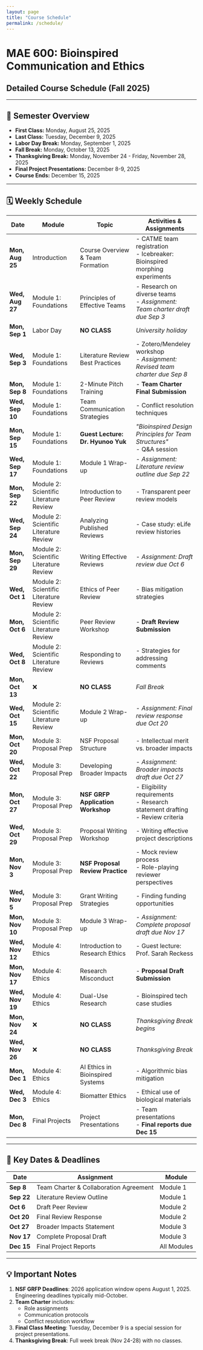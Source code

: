 ```yaml
---
layout: page
title: "Course Schedule"
permalink: /schedule/
---
```


# MAE 600: Bioinspired Communication and Ethics  
## Detailed Course Schedule (Fall 2025)

---

## 📅 Semester Overview
- **First Class:** Monday, August 25, 2025  
- **Last Class:** Tuesday, December 9, 2025  
- **Labor Day Break:** Monday, September 1, 2025  
- **Fall Break:** Monday, October 13, 2025  
- **Thanksgiving Break:** Monday, November 24 - Friday, November 28, 2025  
- **Final Project Presentations:** December 8-9, 2025  
- **Course Ends:** December 15, 2025  

---

## 🗓️ Weekly Schedule

| Date | Module | Topic | Activities & Assignments |
|------|--------|-------|--------------------------|
| **Mon, Aug 25** | Introduction | Course Overview & Team Formation | - CATME team registration<br>- Icebreaker: Bioinspired morphing experiments |
| **Wed, Aug 27** | Module 1: Foundations | Principles of Effective Teams | - Research on diverse teams<br>- *Assignment: Team charter draft due Sep 3* |
| **Mon, Sep 1** | Labor Day | **NO CLASS** | *University holiday* |
| **Wed, Sep 3** | Module 1: Foundations | Literature Review Best Practices | - Zotero/Mendeley workshop<br>- *Assignment: Revised team charter due Sep 8* |
| **Mon, Sep 8** | Module 1: Foundations | 2-Minute Pitch Training | - **Team Charter Final Submission** |
| **Wed, Sep 10** | Module 1: Foundations | Team Communication Strategies | - Conflict resolution techniques |
| **Mon, Sep 15** | Module 1: Foundations | **Guest Lecture: Dr. Hyunoo Yuk** | *"Bioinspired Design Principles for Team Structures"*<br>- Q&A session |
| **Wed, Sep 17** | Module 1: Foundations | Module 1 Wrap-up | - *Assignment: Literature review outline due Sep 22* |
| **Mon, Sep 22** | Module 2: Scientific Literature Review | Introduction to Peer Review | - Transparent peer review models |
| **Wed, Sep 24** | Module 2: Scientific Literature Review | Analyzing Published Reviews | - Case study: eLife review histories |
| **Mon, Sep 29** | Module 2: Scientific Literature Review | Writing Effective Reviews | - *Assignment: Draft review due Oct 6* |
| **Wed, Oct 1** | Module 2: Scientific Literature Review | Ethics of Peer Review | - Bias mitigation strategies |
| **Mon, Oct 6** | Module 2: Scientific Literature Review | Peer Review Workshop | - **Draft Review Submission** |
| **Wed, Oct 8** | Module 2: Scientific Literature Review | Responding to Reviews | - Strategies for addressing comments |
| **Mon, Oct 13** | ❌ | **NO CLASS** | *Fall Break* |
| **Wed, Oct 15** | Module 2: Scientific Literature Review | Module 2 Wrap-up | - *Assignment: Final review response due Oct 20* |
| **Mon, Oct 20** | Module 3: Proposal Prep | NSF Proposal Structure | - Intellectual merit vs. broader impacts |
| **Wed, Oct 22** | Module 3: Proposal Prep | Developing Broader Impacts | - *Assignment: Broader impacts draft due Oct 27* |
| **Mon, Oct 27** | Module 3: Proposal Prep | **NSF GRFP Application Workshop** | - Eligibility requirements<br>- Research statement drafting<br>- Review criteria |
| **Wed, Oct 29** | Module 3: Proposal Prep | Proposal Writing Workshop | - Writing effective project descriptions |
| **Mon, Nov 3** | Module 3: Proposal Prep | **NSF Proposal Review Practice** | - Mock review process<br>- Role-playing reviewer perspectives |
| **Wed, Nov 5** | Module 3: Proposal Prep | Grant Writing Strategies | - Finding funding opportunities |
| **Mon, Nov 10** | Module 3: Proposal Prep | Module 3 Wrap-up | - *Assignment: Complete proposal draft due Nov 17* |
| **Wed, Nov 12** | Module 4: Ethics | Introduction to Research Ethics | - Guest lecture: Prof. Sarah Reckess |
| **Mon, Nov 17** | Module 4: Ethics | Research Misconduct | - **Proposal Draft Submission** |
| **Wed, Nov 19** | Module 4: Ethics | Dual-Use Research | - Bioinspired tech case studies |
| **Mon, Nov 24** | ❌ | **NO CLASS** | *Thanksgiving Break begins* |
| **Wed, Nov 26** | ❌ | **NO CLASS** | *Thanksgiving Break* |
| **Mon, Dec 1** | Module 4: Ethics | AI Ethics in Bioinspired Systems | - Algorithmic bias mitigation |
| **Wed, Dec 3** | Module 4: Ethics | Biomatter Ethics | - Ethical use of biological materials |
| **Mon, Dec 8** | Final Projects | Project Presentations | - Team presentations <br>- **Final reports due Dec 15** |

---

## 📝 Key Dates & Deadlines

| Date | Assignment | Module |
|------|------------|--------|
| **Sep 8** | Team Charter & Collaboration Agreement | Module 1 |
| **Sep 22** | Literature Review Outline | Module 1 |
| **Oct 6** | Draft Peer Review | Module 2 |
| **Oct 20** | Final Review Response | Module 2 |
| **Oct 27** | Broader Impacts Statement | Module 3 |
| **Nov 17** | Complete Proposal Draft | Module 3 |
| **Dec 15** | Final Project Reports | All Modules |

---

## 💡 Important Notes
1. **NSF GRFP Deadlines**: 2026 application window opens August 1, 2025. Engineering deadlines typically mid-October.
2. **Team Charter** includes:  
   - Role assignments  
   - Communication protocols  
   - Conflict resolution workflow  
3. **Final Class Meeting**: Tuesday, December 9 is a special session for project presentations.
4. **Thanksgiving Break**: Full week break (Nov 24-28) with no classes.
